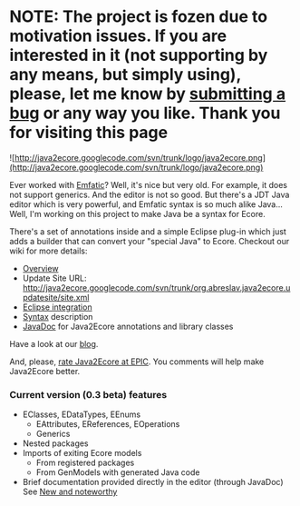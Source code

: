 # NOTE: The project is fozen due to motivation issues. If you are interested in it (not supporting by any means, but simply using), please, let me know by [submitting a bug](http://code.google.com/p/java2ecore/issues/entry) or any way you like. Thank you for visiting this page #

![http://java2ecore.googlecode.com/svn/trunk/logo/java2ecore.png](http://java2ecore.googlecode.com/svn/trunk/logo/java2ecore.png)

Ever worked with [Emfatic](http://www.alphaworks.ibm.com/tech/emfatic)? Well, it's nice but very old. For example, it does not support generics. And the editor is not so good.
But there's a JDT Java editor which is very powerful, and Emfatic syntax is so much alike Java...
Well, I'm working on this project to make Java be a syntax for Ecore.

There's a set of annotations inside and a simple Eclipse plug-in which just adds a builder that can convert your "special Java" to Ecore. Checkout our wiki for more details:
  * [Overview](Java2Ecore.md)
  * Update Site URL: http://java2ecore.googlecode.com/svn/trunk/org.abreslav.java2ecore.updatesite/site.xml
  * [Eclipse integration](Integration.md)
  * [Syntax](Syntax.md) description
  * [JavaDoc](http://java2ecore.googlecode.com/svn/trunk/org.abreslav.java2ecore.docs/index.html) for Java2Ecore annotations and library classes

Have a look at our [blog](http://java2ecore.blogspot.com/).

And, please, [rate Java2Ecore at EPIC](http://www.eclipseplugincentral.com/Web_Links-index-req-ratelink-lid-1042.html). You comments will help make Java2Ecore better.

### Current version (0.3 beta) features ###
  * EClasses, EDataTypes, EEnums
    * EAttributes, EReferences, EOperations
    * Generics
  * Nested packages
  * Imports of exiting Ecore models
    * From registered packages
    * From GenModels with generated Java code
  * Brief documentation provided directly in the editor (through JavaDoc)
See [New and noteworthy](NewAndNoteworthy.md)